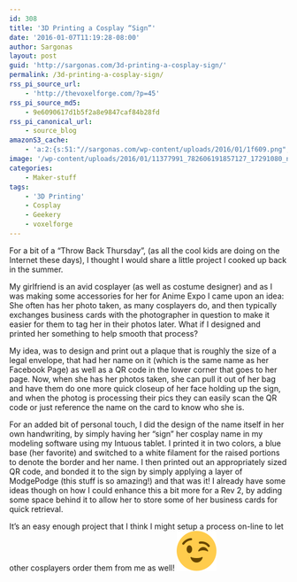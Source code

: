 ```yaml
---
id: 308
title: '3D Printing a Cosplay “Sign”'
date: '2016-01-07T11:19:28-08:00'
author: Sargonas
layout: post
guid: 'http://sargonas.com/3d-printing-a-cosplay-sign/'
permalink: /3d-printing-a-cosplay-sign/
rss_pi_source_url:
    - 'http://thevoxelforge.com/?p=45'
rss_pi_source_md5:
    - 9e6090617d1b5f2a8e9847caf84b28fd
rss_pi_canonical_url:
    - source_blog
amazonS3_cache:
    - 'a:2:{s:51:"//sargonas.com/wp-content/uploads/2016/01/1f609.png";a:2:{s:2:"id";s:3:"307";s:11:"source_type";s:13:"media-library";}s:91:"//sargonas-net.s3.us-west-2.amazonaws.com/sargonas.com/wp-content/uploads/2016/01/1f609.png";a:2:{s:2:"id";s:3:"307";s:11:"source_type";s:13:"media-library";}}'
image: '/wp-content/uploads/2016/01/11377991_782606191857127_17291080_n.jpg'
categories:
    - Maker-stuff
tags:
    - '3D Printing'
    - Cosplay
    - Geekery
    - voxelforge
---
```


For a bit of a “Throw Back Thursday”, (as all the cool kids are doing on the Internet these days), I thought I would share a little project I cooked up back in the summer.

My girlfriend is an avid cosplayer (as well as costume designer) and as I was making some accessories for her for Anime Expo I came upon an idea: She often has her photo taken, as many cosplayers do, and then typically exchanges business cards with the photographer in question to make it easier for them to tag her in their photos later. What if I designed and printed her something to help smooth that process?

My idea, was to design and print out a plaque that is roughly the size of a legal envelope, that had her name on it (which is the same name as her Facebook Page) as well as a QR code in the lower corner that goes to her page. Now, when she has her photos taken, she can pull it out of her bag and have them do one more quick closeup of her face holding up the sign, and when the photog is processing their pics they can easily scan the QR code or just reference the name on the card to know who she is.

For an added bit of personal touch, I did the design of the name itself in her own handwriting, by simply having her “sign” her cosplay name in my modeling software using my Intuous tablet. I printed it in two colors, a blue base (her favorite) and switched to a white filament for the raised portions to denote the border and her name. I then printed out an appropriately sized QR code, and bonded it to the sign by simply applying a layer of ModgePodge (this stuff is so amazing!) and that was it! I already have some ideas though on how I could enhance this a bit more for a Rev 2, by adding some space behind it to allow her to store some of her business cards for quick retrieval.

It’s an easy enough project that I think I might setup a process on-line to let other cosplayers order them from me as well! ![😉](/wp-content/uploads/2016/01/1f609.png)